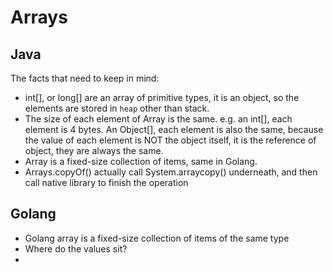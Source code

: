 
# Arrays

## Java
The facts that need to keep in mind:
- int[], or long[] are an array of primitive types, it is an object, so the elements are stored in `heap` other than stack.
- The size of each element of Array is the same. e.g. an int[], each element is 4 bytes. An Object[], each element is also the same, because the value of each element is NOT the object itself, it is the reference of object, they are always the same.
- Array is a fixed-size collection of items, same in Golang.
- Arrays.copyOf() actually call System.arraycopy() underneath, and then call native library to finish the operation

## Golang
- Golang array is a fixed-size collection of items of the same type
- Where do the values sit?
- 
